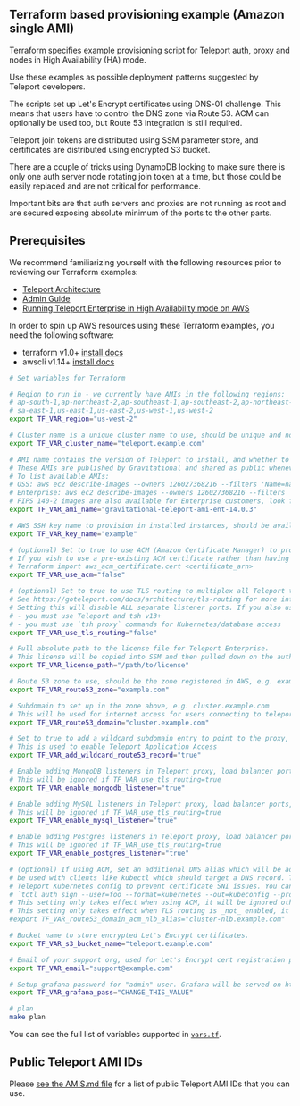## Terraform based provisioning example (Amazon single AMI)

Terraform specifies example provisioning script for Teleport auth, proxy and nodes in High Availability (HA) mode.

Use these examples as possible deployment patterns suggested by Teleport developers.

The scripts set up Let's Encrypt certificates using DNS-01 challenge. This means that users have to control the DNS
zone via Route 53. ACM can optionally be used too, but Route 53 integration is still required.

Teleport join tokens are distributed using SSM parameter store, and certificates are distributed using encrypted S3
bucket.

There are a couple of tricks using DynamoDB locking to make sure there is only one auth server node rotating join token
at a time, but those could be easily replaced and are not critical for performance.

Important bits are that auth servers and proxies are not running as root and are secured exposing absolute minimum of
the ports to the other parts.

## Prerequisites

We recommend familiarizing yourself with the following resources prior to reviewing our Terraform examples:

- [Teleport Architecture](https://goteleport.com/docs/architecture/overview/)
- [Admin Guide](https://goteleport.com/docs/management/admin/)
- [Running Teleport Enterprise in High Availability mode on AWS](https://goteleport.com/docs/deploy-a-cluster/deployments/aws-ha-autoscale-cluster-terraform/)

In order to spin up AWS resources using these Terraform examples, you need the following software:

- terraform v1.0+ [install docs](https://learn.hashicorp.com/tutorials/terraform/install-cli)
- awscli v1.14+ [install docs](https://docs.aws.amazon.com/cli/latest/userguide/getting-started-install.html)

```bash
# Set variables for Terraform

# Region to run in - we currently have AMIs in the following regions:
# ap-south-1,ap-northeast-2,ap-southeast-1,ap-southeast-2,ap-northeast-1,ca-central-1,eu-central-1,eu-west-1,eu-west-2
# sa-east-1,us-east-1,us-east-2,us-west-1,us-west-2
export TF_VAR_region="us-west-2"

# Cluster name is a unique cluster name to use, should be unique and not contain spaces or other special characters
export TF_VAR_cluster_name="teleport.example.com"

# AMI name contains the version of Teleport to install, and whether to use OSS or Enterprise version
# These AMIs are published by Gravitational and shared as public whenever a new version of Teleport is released
# To list available AMIs:
# OSS: aws ec2 describe-images --owners 126027368216 --filters 'Name=name,Values=gravitational-teleport-ami-oss*'
# Enterprise: aws ec2 describe-images --owners 126027368216 --filters 'Name=name,Values=gravitational-teleport-ami-ent*'
# FIPS 140-2 images are also available for Enterprise customers, look for '-fips' on the end of the AMI's name
export TF_VAR_ami_name="gravitational-teleport-ami-ent-14.0.3"

# AWS SSH key name to provision in installed instances, should be available in the region
export TF_VAR_key_name="example"

# (optional) Set to true to use ACM (Amazon Certificate Manager) to provision certificates rather than Let's Encrypt
# If you wish to use a pre-existing ACM certificate rather than having Terraform generate one for you, you can import it:
# Terraform import aws_acm_certificate.cert <certificate_arn>
export TF_VAR_use_acm="false"

# (optional) Set to true to use TLS routing to multiplex all Teleport traffic over one port
# See https://goteleport.com/docs/architecture/tls-routing for more information
# Setting this will disable ALL separate listener ports. If you also use ACM, then:
# - you must use Teleport and tsh v13+
# - you must use `tsh proxy` commands for Kubernetes/database access
export TF_VAR_use_tls_routing="false"

# Full absolute path to the license file for Teleport Enterprise.
# This license will be copied into SSM and then pulled down on the auth nodes to enable Enterprise functionality
export TF_VAR_license_path="/path/to/license"

# Route 53 zone to use, should be the zone registered in AWS, e.g. example.com
export TF_VAR_route53_zone="example.com"

# Subdomain to set up in the zone above, e.g. cluster.example.com
# This will be used for internet access for users connecting to teleport proxy
export TF_VAR_route53_domain="cluster.example.com"

# Set to true to add a wildcard subdomain entry to point to the proxy, e.g. *.cluster.example.com
# This is used to enable Teleport Application Access
export TF_VAR_add_wildcard_route53_record="true"

# Enable adding MongoDB listeners in Teleport proxy, load balancer ports, and security groups
# This will be ignored if TF_VAR_use_tls_routing=true
export TF_VAR_enable_mongodb_listener="true"

# Enable adding MySQL listeners in Teleport proxy, load balancer ports, and security groups
# This will be ignored if TF_VAR_use_tls_routing=true
export TF_VAR_enable_mysql_listener="true"

# Enable adding Postgres listeners in Teleport proxy, load balancer ports, and security groups
# This will be ignored if TF_VAR_use_tls_routing=true
export TF_VAR_enable_postgres_listener="true"

# (optional) If using ACM, set an additional DNS alias which will be added pointing to the NLB. This can
# be used with clients like kubectl which should target a DNS record. This will also add the DNS name to the
# Teleport Kubernetes config to prevent certificate SNI issues. You can use this DNS name with commands like:
# `tctl auth sign --user=foo --format=kubernetes --out=kubeconfig --proxy=https://cluster-nlb.example.com:3026`
# This setting only takes effect when using ACM, it will be ignored otherwise.
# This setting only takes effect when TLS routing is _not_ enabled, it will be ignored otherwise.
#export TF_VAR_route53_domain_acm_nlb_alias="cluster-nlb.example.com"

# Bucket name to store encrypted Let's Encrypt certificates.
export TF_VAR_s3_bucket_name="teleport.example.com"

# Email of your support org, used for Let's Encrypt cert registration process.
export TF_VAR_email="support@example.com"

# Setup grafana password for "admin" user. Grafana will be served on https://cluster.example.com:8443 after install
export TF_VAR_grafana_pass="CHANGE_THIS_VALUE"

# plan
make plan
```

You can see the full list of variables supported in [`vars.tf`](vars.tf).

## Public Teleport AMI IDs

Please [see the AMIS.md file](../AMIS.md) for a list of public Teleport AMI IDs that you can use.
